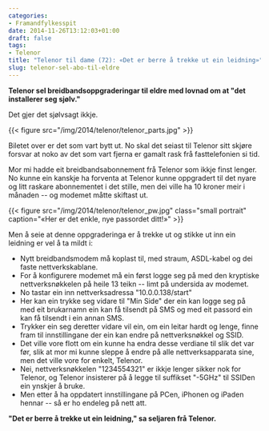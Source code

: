 ```yaml
---
categories:
- Framandfylkesspit
date: 2014-11-26T13:12:03+01:00
draft: false
tags:
- Telenor
title: "Telenor til dame (72): «Det er berre å trekke ut ein leidning»"
slug: telenor-sel-abo-til-eldre
---
```

**Telenor sel breidbandsoppgraderingar til eldre med lovnad om at "det installerer seg sjølv."**

Det gjer det sjølvsagt ikkje.

{{< figure src="/img/2014/telenor/telenor_parts.jpg" >}}

<!--more-->

Biletet over er det som vart bytt ut. No skal det seiast til Telenor sitt skjøre forsvar at noko av det som vart fjerna er gamalt rask frå fasttelefonien si tid.

Mor mi hadde eit breidbandsabonnement frå Telenor som ikkje finst lenger. No kunne ein kanskje ha forventa at Telenor kunne oppgradert til det nyare og litt raskare abonnementet i det stille, men dei ville ha 10 kroner meir i månaden -- og modemet måtte skiftast ut.

{{< figure src="/img/2014/telenor/telenor_pw.jpg" class="small portrait" caption="«Her er det enkle, nye passordet ditt!»" >}}

Men å seie at denne oppgraderinga er å trekke ut og stikke ut inn ein leidning er vel å ta mildt i:

* Nytt breidbandsmodem må koplast til, med straum, ASDL-kabel og dei faste nettverkskablane.
* For å konfigurere modemet må ein først logge seg på med den kryptiske nettverksnøkkelen på heile 13 teikn -- limt på undersida av modemet.
* No tastar ein inn nettverksadressa "10.0.0.138/start"
* Her kan ein trykke seg vidare til "Min Side" der ein kan logge seg på med eit brukarnamn ein kan få tilsendt på SMS og med eit passord ein kan få tilsendt i ein annan SMS.
* Trykker ein seg deretter vidare vil ein, om ein leitar hardt og lenge, finne fram til innstillingane der ein kan endre på nettverksnøkkel og SSID.
* Det ville vore flott om ein kunne ha endra desse verdiane til slik det var før, slik at mor mi kunne sleppe å endre på alle nettverksapparata sine, men det ville vore for enkelt, Telenor.
* Nei, nettverksnøkkelen "1234554321" er ikkje lenger sikker nok for Telenor, og Telenor insisterer på å legge til suffikset "-5GHz" til SSIDen ein ynskjer å bruke.
* Men etter å ha oppdatert innstillingane på PCen, iPhonen og iPaden hennar -- så er ho endeleg på nett att.

**"Det er berre å trekke ut ein leidning," sa seljaren frå Telenor.**

